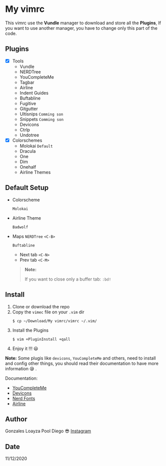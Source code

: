 # My vimrc

This vimrc use the **Vundle** manager to download and store all the **Plugins**, If you want to use another manager, you have to change only this part of the code.

## Plugins

- [x] Tools
    - Vundle
    - NERDTree
    - YouCompleteMe
    - Tagbar
    - Airline
    - Indent Guides
    - Buftabline
    - Fugitive
    - Gitgutter
    - Ultisnips `Comming son`
    - Snippets `Comming son`
    - Devicons
    - Ctrlp
    - Undotree
- [x] Colorschemes
    - Molokai   `Default`
    - Dracula
    - One
    - Dim
    - Onehalf
    - Airline Themes

## Default Setup

- Colorscheme

    `Molokai`
- Airline Theme

    `Badwolf`
- Maps
    `NERDTree` `<C-B>`
    
    `Buftabline`
    - Next tab `<C-N>`
    - Prev tab `<C-M>`
    
    > **Note:**
    >
    > If you want to close only a buffer tab: `:bd!`
   
## Install

1. Clone or download the repo
2. Copy the `vimec` file on your `.vim` dir
    ```shell
    $ cp ~/Download/My vimrc/vimrc ~/.vim/
    ```
3. Install the Plugins
    ```shell
    $ vim +PluginInstall +qall
    ```
4. Enjoy it !!! :smiley:

**Note:**
Some plugis like `devicons`, `YouCompleteMe` and others, need to install and config other things, you should read their documentation to have more information :sleepy: .

Documentation:

- [YouCompleteMe](https://github.com/ycm-core/YouCompleteMe)
- [Devicons](https://github.com/ryanoasis/vim-devicons)
- [Nerd Fonts](https://github.com/ryanoasis/nerd-fonts)
- [Airline](https://github.com/vim-airline/vim-airline)

## Author

Gonzales Loayza Pool Diego :sunglasses:
[Instagram](https://www.instagram.com/pooldiegogonzalesloayza/)

## Date

11/12/2020



